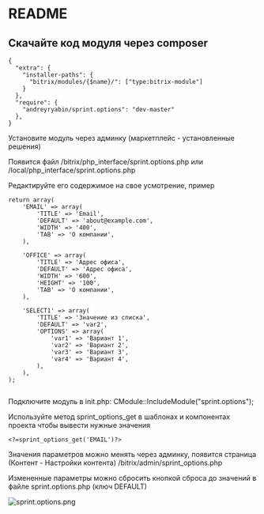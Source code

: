 # README #

Скачайте код модуля через composer
-------------------------
```
{
  "extra": {
    "installer-paths": {
      "bitrix/modules/{$name}/": ["type:bitrix-module"]
    }
  },
  "require": {
    "andreyryabin/sprint.options": "dev-master"
  },
}

```

Установите модуль через админку (маркетплейс - установленные решения)

Появится файл /bitrix/php_interface/sprint.options.php 
или /local/php_interface/sprint.options.php

Редактируйте его содержимое на свое усмотрение, пример
```
return array(
    'EMAIL' => array(
        'TITLE' => 'Email',
        'DEFAULT' => 'about@example.com',
        'WIDTH' => '400',
        'TAB' => 'О компании',
    ),

    'OFFICE' => array(
        'TITLE' => 'Адрес офиса',
        'DEFAULT' => 'Адрес офиса',
        'WIDTH' => '600',
        'HEIGHT' => '100',
        'TAB' => 'О компании',
    ),

    'SELECT1' => array(
        'TITLE' => 'Значение из списка',
        'DEFAULT' => 'var2',
        'OPTIONS' => array(
            'var1' => 'Вариант 1',
            'var2' => 'Вариант 2',
            'var3' => 'Вариант 3',
            'var4' => 'Вариант 4',
        ),
    ),
);


```

Подключите модуль в init.php: CModule::IncludeModule("sprint.options");

Используйте метод sprint_options_get в шаблонах и компонентах проекта чтобы вывести нужные значения

```
<?=sprint_options_get('EMAIL')?>
```

Значения параметров можно менять через админку, появится страница (Контент - Настройки контента) /bitrix/admin/sprint_options.php

Измененные параметры можно сбросить кнопкой сброса до значений в файле sprint.options.php (ключ DEFAULT)

![sprint.options.png](https://bitbucket.org/repo/KkE5r9/images/3092309546-sprint.options.png)

